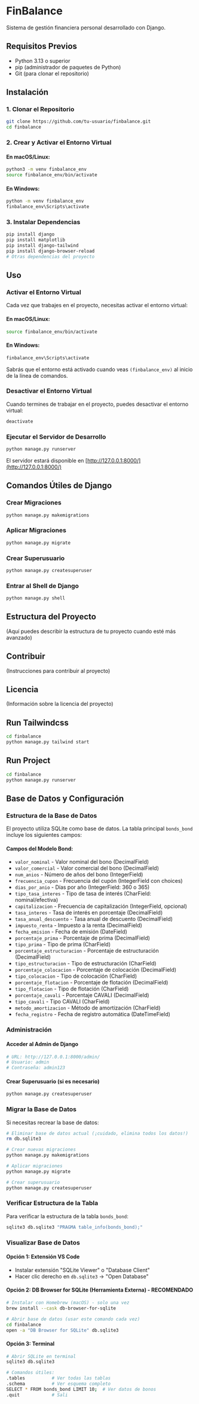 # FinBalance

Sistema de gestión financiera personal desarrollado con Django.

## Requisitos Previos

- Python 3.13 o superior
- pip (administrador de paquetes de Python)
- Git (para clonar el repositorio)

## Instalación

### 1. Clonar el Repositorio

```bash
git clone https://github.com/tu-usuario/finbalance.git
cd finbalance
```

### 2. Crear y Activar el Entorno Virtual

#### En macOS/Linux:
```bash
python3 -m venv finbalance_env
source finbalance_env/bin/activate
```

#### En Windows:
```bash
python -m venv finbalance_env
finbalance_env\Scripts\activate
```

### 3. Instalar Dependencias
```bash
pip install django
pip install matplotlib
pip install django-tailwind
pip install django-browser-reload
# Otras dependencias del proyecto
```

## Uso

### Activar el Entorno Virtual

Cada vez que trabajes en el proyecto, necesitas activar el entorno virtual:

#### En macOS/Linux:
```bash
source finbalance_env/bin/activate
```

#### En Windows:
```bash
finbalance_env\Scripts\activate
```

Sabrás que el entorno está activado cuando veas `(finbalance_env)` al inicio de la línea de comandos.

### Desactivar el Entorno Virtual

Cuando termines de trabajar en el proyecto, puedes desactivar el entorno virtual:

```bash
deactivate
```

### Ejecutar el Servidor de Desarrollo

```bash
python manage.py runserver
```

El servidor estará disponible en [http://127.0.0.1:8000/](http://127.0.0.1:8000/)

## Comandos Útiles de Django

### Crear Migraciones
```bash
python manage.py makemigrations
```

### Aplicar Migraciones
```bash
python manage.py migrate
```

### Crear Superusuario
```bash
python manage.py createsuperuser
```

### Entrar al Shell de Django
```bash
python manage.py shell
```

## Estructura del Proyecto

(Aquí puedes describir la estructura de tu proyecto cuando esté más avanzado)

## Contribuir

(Instrucciones para contribuir al proyecto)

## Licencia

(Información sobre la licencia del proyecto)

## Run Tailwindcss
```bash
cd finbalance
python manage.py tailwind start
```

## Run Project
```bash
cd finbalance
python manage.py runserver
```

## Base de Datos y Configuración

### Estructura de la Base de Datos

El proyecto utiliza SQLite como base de datos. La tabla principal `bonds_bond` incluye los siguientes campos:

#### Campos del Modelo Bond:
- `valor_nominal` - Valor nominal del bono (DecimalField)
- `valor_comercial` - Valor comercial del bono (DecimalField)
- `num_anios` - Número de años del bono (IntegerField)
- `frecuencia_cupon` - Frecuencia del cupón (IntegerField con choices)
- `dias_por_anio` - Días por año (IntegerField: 360 o 365)
- `tipo_tasa_interes` - Tipo de tasa de interés (CharField: nominal/efectiva)
- `capitalizacion` - Frecuencia de capitalización (IntegerField, opcional)
- `tasa_interes` - Tasa de interés en porcentaje (DecimalField)
- `tasa_anual_descuento` - Tasa anual de descuento (DecimalField)
- `impuesto_renta` - Impuesto a la renta (DecimalField)
- `fecha_emision` - Fecha de emisión (DateField)
- `porcentaje_prima` - Porcentaje de prima (DecimalField)
- `tipo_prima` - Tipo de prima (CharField)
- `porcentaje_estructuracion` - Porcentaje de estructuración (DecimalField)
- `tipo_estructuracion` - Tipo de estructuración (CharField)
- `porcentaje_colocacion` - Porcentaje de colocación (DecimalField)
- `tipo_colocacion` - Tipo de colocación (CharField)
- `porcentaje_flotacion` - Porcentaje de flotación (DecimalField)
- `tipo_flotacion` - Tipo de flotación (CharField)
- `porcentaje_cavali` - Porcentaje CAVALI (DecimalField)
- `tipo_cavali` - Tipo CAVALI (CharField)
- `metodo_amortizacion` - Método de amortización (CharField)
- `fecha_registro` - Fecha de registro automática (DateTimeField)

### Administración

#### Acceder al Admin de Django
```bash
# URL: http://127.0.0.1:8000/admin/
# Usuario: admin
# Contraseña: admin123
```

#### Crear Superusuario (si es necesario)
```bash
python manage.py createsuperuser
```

### Migrar la Base de Datos

Si necesitas recrear la base de datos:

```bash
# Eliminar base de datos actual (¡cuidado, elimina todos los datos!)
rm db.sqlite3

# Crear nuevas migraciones
python manage.py makemigrations

# Aplicar migraciones
python manage.py migrate

# Crear superusuario
python manage.py createsuperuser
```

### Verificar Estructura de la Tabla

Para verificar la estructura de la tabla `bonds_bond`:

```bash
sqlite3 db.sqlite3 "PRAGMA table_info(bonds_bond);"
```

### Visualizar Base de Datos

#### Opción 1: Extensión VS Code
- Instalar extensión "SQLite Viewer" o "Database Client"
- Hacer clic derecho en `db.sqlite3` → "Open Database"

#### Opción 2: DB Browser for SQLite (Herramienta Externa) - **RECOMENDADO**
```bash
# Instalar con Homebrew (macOS) - solo una vez
brew install --cask db-browser-for-sqlite

# Abrir base de datos (usar este comando cada vez)
cd finbalance
open -a "DB Browser for SQLite" db.sqlite3
```

#### Opción 3: Terminal
```bash
# Abrir SQLite en terminal
sqlite3 db.sqlite3

# Comandos útiles:
.tables          # Ver todas las tablas
.schema          # Ver esquema completo
SELECT * FROM bonds_bond LIMIT 10;  # Ver datos de bonos
.quit            # Sali
